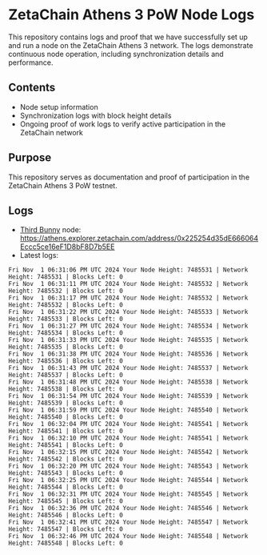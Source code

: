 # ZetaChain Athens 3 PoW Node Logs
This repository contains logs and proof that we have successfully set up and run a node on the ZetaChain Athens 3 network. The logs demonstrate continuous node operation, including synchronization details and performance.

## Contents
- Node setup information
- Synchronization logs with block height details
- Ongoing proof of work logs to verify active participation in the ZetaChain network

## Purpose
This repository serves as documentation and proof of participation in the ZetaChain Athens 3 PoW testnet.

## Logs

- [Third Bunny](https://thirdbunny.xyz/) node: https://athens.explorer.zetachain.com/address/0x225254d35dE666064Eccc5ce16eF1D8bF8D7b5EE
- Latest logs:
```
Fri Nov  1 06:31:06 PM UTC 2024 Your Node Height: 7485531 | Network Height: 7485531 | Blocks Left: 0
Fri Nov  1 06:31:11 PM UTC 2024 Your Node Height: 7485532 | Network Height: 7485532 | Blocks Left: 0
Fri Nov  1 06:31:17 PM UTC 2024 Your Node Height: 7485532 | Network Height: 7485532 | Blocks Left: 0
Fri Nov  1 06:31:22 PM UTC 2024 Your Node Height: 7485533 | Network Height: 7485533 | Blocks Left: 0
Fri Nov  1 06:31:27 PM UTC 2024 Your Node Height: 7485534 | Network Height: 7485534 | Blocks Left: 0
Fri Nov  1 06:31:33 PM UTC 2024 Your Node Height: 7485535 | Network Height: 7485535 | Blocks Left: 0
Fri Nov  1 06:31:38 PM UTC 2024 Your Node Height: 7485536 | Network Height: 7485536 | Blocks Left: 0
Fri Nov  1 06:31:43 PM UTC 2024 Your Node Height: 7485537 | Network Height: 7485537 | Blocks Left: 0
Fri Nov  1 06:31:48 PM UTC 2024 Your Node Height: 7485538 | Network Height: 7485538 | Blocks Left: 0
Fri Nov  1 06:31:54 PM UTC 2024 Your Node Height: 7485539 | Network Height: 7485539 | Blocks Left: 0
Fri Nov  1 06:31:59 PM UTC 2024 Your Node Height: 7485540 | Network Height: 7485540 | Blocks Left: 0
Fri Nov  1 06:32:04 PM UTC 2024 Your Node Height: 7485541 | Network Height: 7485541 | Blocks Left: 0
Fri Nov  1 06:32:10 PM UTC 2024 Your Node Height: 7485541 | Network Height: 7485541 | Blocks Left: 0
Fri Nov  1 06:32:15 PM UTC 2024 Your Node Height: 7485542 | Network Height: 7485542 | Blocks Left: 0
Fri Nov  1 06:32:20 PM UTC 2024 Your Node Height: 7485543 | Network Height: 7485543 | Blocks Left: 0
Fri Nov  1 06:32:25 PM UTC 2024 Your Node Height: 7485544 | Network Height: 7485544 | Blocks Left: 0
Fri Nov  1 06:32:31 PM UTC 2024 Your Node Height: 7485545 | Network Height: 7485545 | Blocks Left: 0
Fri Nov  1 06:32:36 PM UTC 2024 Your Node Height: 7485546 | Network Height: 7485546 | Blocks Left: 0
Fri Nov  1 06:32:41 PM UTC 2024 Your Node Height: 7485547 | Network Height: 7485547 | Blocks Left: 0
Fri Nov  1 06:32:46 PM UTC 2024 Your Node Height: 7485548 | Network Height: 7485548 | Blocks Left: 0
```
